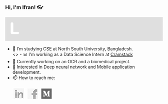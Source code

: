 ### Hi, I'm Ifran! 👓 
![Gif of learning](https://github.com/ifran-rahman/ifran-rahman/blob/master/images/learnign.gif)
- 🔭 I’m studying CSE at North South University, Bangladesh.  
<> - 📊 I'm working as a Data Science Intern at [Cramstack](https://www.cramstack.com/)
- 🌱 Currently working on an OCR and a biomedical project.
- 💙 Interested in Deep neural network and Mobile application development.
- 📫 How to reach me:  <br>
                          <br>
  [![L](https://github.com/ifran-rahman/ifran-rahman/blob/master/images/Icon-40%20(l).png)](https://www.linkedin.com/in/ifran-rahman-nijhum-1421b8179//) [![F](https://github.com/ifran-rahman/ifran-rahman/blob/master/images/Icon-40.png)](https://www.facebook.com/ifran.rahman.7/) 
 [![M](https://github.com/ifran-rahman/ifran-rahman/blob/master/images/Icon-40%20(m).png)](https://ifranrahmannijhum-1215.medium.com/)


